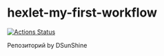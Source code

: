# hexlet-my-first-workflow
[![Actions Status](https://github.com/DSunShine371/hexlet-my-first-workflow/actions/workflows/hello-world-workflow.yml/badge.svg)](https://github.com/DSunShine371/hexlet-my-first-workflow/actions)

Репозиторий by DSunShine